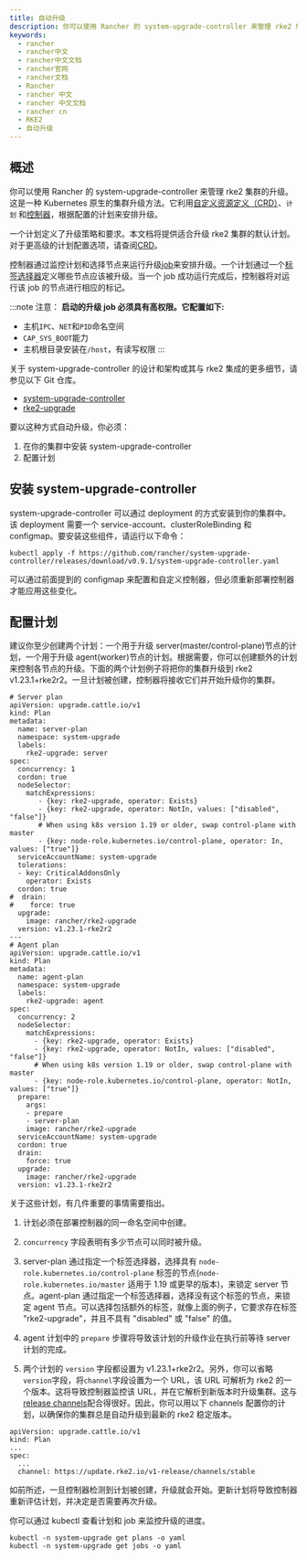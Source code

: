 ```yaml
---
title: 自动升级
description: 你可以使用 Rancher 的 system-upgrade-controller 来管理 rke2 集群的升级。这是一种 Kubernetes 原生的集群升级方法。它利用[自定义资源定义（CRD）](https://kubernetes.io/docs/concepts/extend-kubernetes/api-extension/custom-resources/#custom-resources)、`计划` 和[控制器](https://kubernetes.io/docs/concepts/architecture/controller/)，根据配置的计划来安排升级。
keywords:
  - rancher
  - rancher中文
  - rancher中文文档
  - rancher官网
  - rancher文档
  - Rancher
  - rancher 中文
  - rancher 中文文档
  - rancher cn
  - RKE2
  - 自动升级
---
```


## 概述

你可以使用 Rancher 的 system-upgrade-controller 来管理 rke2 集群的升级。这是一种 Kubernetes 原生的集群升级方法。它利用[自定义资源定义（CRD）](https://kubernetes.io/docs/concepts/extend-kubernetes/api-extension/custom-resources/#custom-resources)、`计划` 和[控制器](https://kubernetes.io/docs/concepts/architecture/controller/)，根据配置的计划来安排升级。

一个计划定义了升级策略和要求。本文档将提供适合升级 rke2 集群的默认计划。对于更高级的计划配置选项，请查阅[CRD](https://github.com/rancher/system-upgrade-controller/blob/master/pkg/apis/upgrade.cattle.io/v1/types.go)。

控制器通过监控计划和选择节点来运行升级[job](https://kubernetes.io/docs/concepts/workloads/controllers/jobs-run-to-completion/)来安排升级。一个计划通过一个[标签选择器](https://kubernetes.io/docs/concepts/overview/working-with-objects/labels/)定义哪些节点应该被升级。当一个 job 成功运行完成后，控制器将对运行该 job 的节点进行相应的标记。

:::note 注意：
**启动的升级 job 必须具有高权限。它配置如下:**

- 主机`IPC`、`NET`和`PID`命名空间
- `CAP_SYS_BOOT`能力
- 主机根目录安装在`/host`，有读写权限
  :::

关于 system-upgrade-controller 的设计和架构或其与 rke2 集成的更多细节，请参见以下 Git 仓库。

- [system-upgrade-controller](https://github.com/rancher/system-upgrade-controller)
- [rke2-upgrade](https://github.com/rancher/rke2-upgrade)

要以这种方式自动升级，你必须：

1. 在你的集群中安装 system-upgrade-controller
1. 配置计划

## 安装 system-upgrade-controller

system-upgrade-controller 可以通过 deployment 的方式安装到你的集群中。该 deployment 需要一个 service-account、clusterRoleBinding 和 configmap。要安装这些组件，请运行以下命令：

```
kubectl apply -f https://github.com/rancher/system-upgrade-controller/releases/download/v0.9.1/system-upgrade-controller.yaml
```

可以通过前面提到的 configmap 来配置和自定义控制器，但必须重新部署控制器才能应用这些变化。

## 配置计划

建议你至少创建两个计划：一个用于升级 server(master/control-plane)节点的计划，一个用于升级 agent(worker)节点的计划。根据需要，你可以创建额外的计划来控制各节点的升级。下面的两个计划例子将把你的集群升级到 rke2 v1.23.1+rke2r2。一旦计划被创建，控制器将接收它们并开始升级你的集群。

```
# Server plan
apiVersion: upgrade.cattle.io/v1
kind: Plan
metadata:
  name: server-plan
  namespace: system-upgrade
  labels:
    rke2-upgrade: server
spec:
  concurrency: 1
  cordon: true
  nodeSelector:
    matchExpressions:
       - {key: rke2-upgrade, operator: Exists}
       - {key: rke2-upgrade, operator: NotIn, values: ["disabled", "false"]}
       # When using k8s version 1.19 or older, swap control-plane with master
       - {key: node-role.kubernetes.io/control-plane, operator: In, values: ["true"]}
  serviceAccountName: system-upgrade
  tolerations:
  - key: CriticalAddonsOnly
    operator: Exists  
  cordon: true
#  drain:
#    force: true
  upgrade:
    image: rancher/rke2-upgrade
  version: v1.23.1-rke2r2
---
# Agent plan
apiVersion: upgrade.cattle.io/v1
kind: Plan
metadata:
  name: agent-plan
  namespace: system-upgrade
  labels:
    rke2-upgrade: agent
spec:
  concurrency: 2
  nodeSelector:
    matchExpressions:
      - {key: rke2-upgrade, operator: Exists}
      - {key: rke2-upgrade, operator: NotIn, values: ["disabled", "false"]}
      # When using k8s version 1.19 or older, swap control-plane with master
      - {key: node-role.kubernetes.io/control-plane, operator: NotIn, values: ["true"]}
  prepare:
    args:
    - prepare
    - server-plan
    image: rancher/rke2-upgrade
  serviceAccountName: system-upgrade
  cordon: true
  drain:
    force: true
  upgrade:
    image: rancher/rke2-upgrade
  version: v1.23.1-rke2r2
```

关于这些计划，有几件重要的事情需要指出。

1. 计划必须在部署控制器的同一命名空间中创建。

2. `concurrency` 字段表明有多少节点可以同时被升级。

3. server-plan 通过指定一个标签选择器，选择具有 `node-role.kubernetes.io/control-plane` 标签的节点(`node-role.kubernetes.io/master` 适用于 1.19 或更早的版本)，来锁定 server 节点。agent-plan 通过指定一个标签选择器，选择没有这个标签的节点，来锁定 agent 节点。可以选择包括额外的标签，就像上面的例子，它要求存在标签 "rke2-upgrade"，并且不具有 "disabled" 或 "false" 的值。

4. agent 计划中的 `prepare` 步骤将导致该计划的升级作业在执行前等待 server 计划的完成。

5. 两个计划的 `version` 字段都设置为 v1.23.1+rke2r2。另外，你可以省略`version`字段，将`channel`字段设置为一个 URL，该 URL 可解析为 rke2 的一个版本。这将导致控制器监控该 URL，并在它解析到新版本时升级集群。这与[release channels](/docs/rke2/upgrade/basic_upgrade/_index/#release-channels)配合得很好。因此，你可以用以下 channels 配置你的计划，以确保你的集群总是自动升级到最新的 rke2 稳定版本。

```
apiVersion: upgrade.cattle.io/v1
kind: Plan
...
spec:
  ...
  channel: https://update.rke2.io/v1-release/channels/stable

```

如前所述，一旦控制器检测到计划被创建，升级就会开始。更新计划将导致控制器重新评估计划，并决定是否需要再次升级。

你可以通过 kubectl 查看计划和 job 来监控升级的进度。

```
kubectl -n system-upgrade get plans -o yaml
kubectl -n system-upgrade get jobs -o yaml
```
